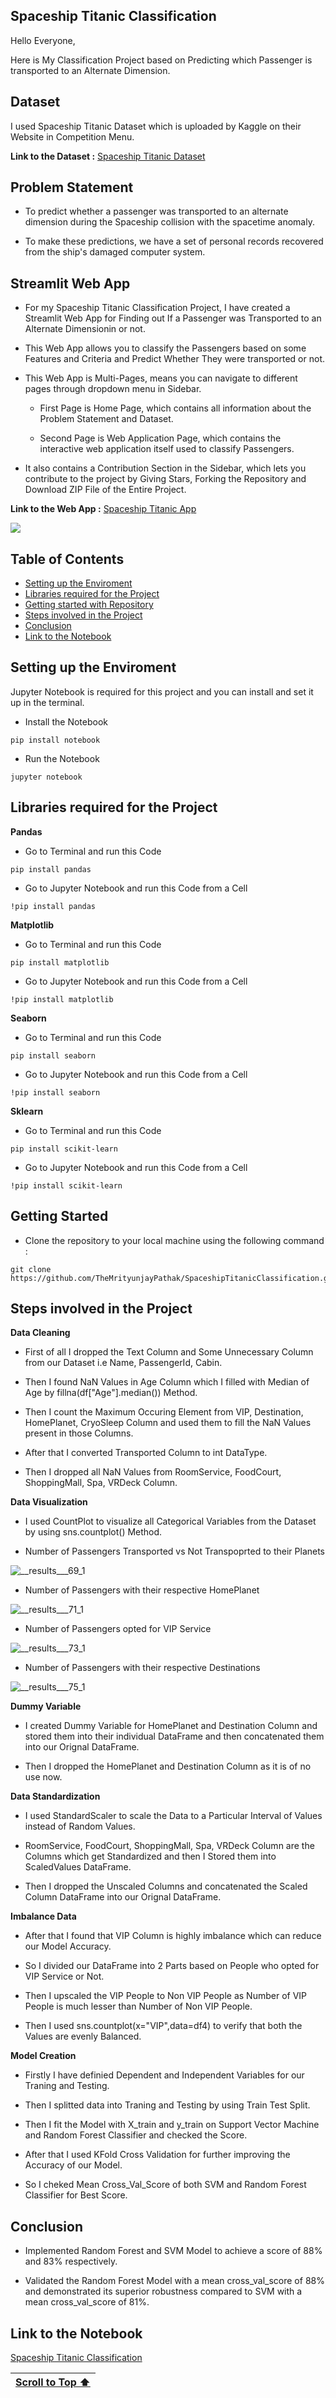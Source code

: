 ## Spaceship Titanic Classification

Hello Everyone,

Here is My Classification Project based on Predicting which Passenger is transported to an Alternate Dimension.

## Dataset

I used Spaceship Titanic Dataset which is uploaded by Kaggle on their Website in Competition Menu.

**Link to the Dataset :** [Spaceship Titanic Dataset](https://www.kaggle.com/competitions/spaceship-titanic/data?select=train.csv)

## Problem Statement

- To predict whether a passenger was transported to an alternate dimension during the Spaceship collision with the spacetime anomaly.
  
- To make these predictions, we have a set of personal records recovered from the ship's damaged computer system.

## Streamlit Web App

- For my Spaceship Titanic Classification Project, I have created a Streamlit Web App for Finding out If a Passenger was Transported to an Alternate Dimensionin or not.

- This Web App allows you to classify the Passengers based on some Features and Criteria and Predict Whether They were transported or not.

- This Web App is Multi-Pages, means you can navigate to different pages through dropdown menu in Sidebar.

  - First Page is Home Page, which contains all information about the Problem Statement and Dataset.
 
  - Second Page is Web Application Page, which contains the interactive web application itself used to classify Passengers.

- It also contains a Contribution Section in the Sidebar, which lets you contribute to the project by Giving Stars, Forking the Repository and Download ZIP File of the Entire Project.

**Link to the Web App :** [Spaceship Titanic App](https://spaceship-titanic-classification.streamlit.app/)

<a href="https://spaceship-titanic-classification.streamlit.app/"><img src="https://github.com/TheMrityunjayPathak/SpaceshipTitanicClassification/assets/123563634/649c907b-7c72-4bfa-9b78-584acec1cc22"/></a>

## Table of Contents

- [Setting up the Enviroment](#setting-up-the-enviroment)
- [Libraries required for the Project](#libraries-required-for-the-project)
- [Getting started with Repository](#getting-started)
- [Steps involved in the Project](#steps-involved-in-the-project)
- [Conclusion](#conclusion)
- [Link to the Notebook](#link-to-the-notebook)

## Setting up the Enviroment

Jupyter Notebook is required for this project and you can install and set it up in the terminal.

- Install the Notebook
```
pip install notebook
```

- Run the Notebook
```
jupyter notebook
```

## Libraries required for the Project

**Pandas**

- Go to Terminal and run this Code
```
pip install pandas
```

- Go to Jupyter Notebook and run this Code from a Cell
```
!pip install pandas
```

**Matplotlib**

- Go to Terminal and run this Code
```
pip install matplotlib
```

- Go to Jupyter Notebook and run this Code from a Cell
```
!pip install matplotlib
```

**Seaborn**

- Go to Terminal and run this Code
```
pip install seaborn
```

- Go to Jupyter Notebook and run this Code from a Cell
```
!pip install seaborn
```

**Sklearn**

- Go to Terminal and run this Code
```
pip install scikit-learn
```

- Go to Jupyter Notebook and run this Code from a Cell
```
!pip install scikit-learn
```

## Getting Started

- Clone the repository to your local machine using the following command :
```
git clone https://github.com/TheMrityunjayPathak/SpaceshipTitanicClassification.git
```

## Steps involved in the Project

**Data Cleaning**

- First of all I dropped the Text Column and Some Unnecessary Column from our Dataset i.e Name, PassengerId, Cabin.

- Then I found NaN Values in Age Column which I filled with Median of Age by fillna(df["Age"].median()) Method.

- Then I count the Maximum Occuring Element from VIP, Destination, HomePlanet, CryoSleep Column and used them to fill the NaN Values present in those Columns.

- After that I converted Transported Column to int DataType.

- Then I dropped all NaN Values from RoomService, FoodCourt, ShoppingMall, Spa, VRDeck Column.

**Data Visualization**

- I used CountPlot to visualize all Categorical Variables from the Dataset by using sns.countplot() Method.

- Number of Passengers Transported vs Not Transpoprted to their Planets

![__results___69_1](https://github.com/TheMrityunjayPathak/SpaceshipTitanicClassification/assets/123563634/18b89805-1522-4d61-84e1-ce4c783c0267)

- Number of Passengers with their respective HomePlanet

![__results___71_1](https://github.com/TheMrityunjayPathak/SpaceshipTitanicClassification/assets/123563634/537abe8d-2021-4744-8e8a-0eba692664a6)

- Number of Passengers opted for VIP Service

![__results___73_1](https://github.com/TheMrityunjayPathak/SpaceshipTitanicClassification/assets/123563634/f1108956-32d3-4d4d-b6e6-87b23e463c95)

- Number of Passengers with their respective Destinations

![__results___75_1](https://github.com/TheMrityunjayPathak/SpaceshipTitanicClassification/assets/123563634/23e3a915-48d5-427f-b64e-b9cc47045030)


**Dummy Variable**

- I created Dummy Variable for HomePlanet and Destination Column and stored them into their individual DataFrame and then concatenated them into our Orignal DataFrame.

- Then I dropped the HomePlanet and Destination Column as it is of no use now.

**Data Standardization**

- I used StandardScaler to scale the Data to a Particular Interval of Values instead of Random Values.

- RoomService, FoodCourt, ShoppingMall, Spa, VRDeck Column are the Columns which get Standardized and then I Stored them into ScaledValues DataFrame.

- Then I dropped the Unscaled Columns and concatenated the Scaled Column DataFrame into our Orignal DataFrame.

**Imbalance Data**

- After that I found that VIP Column is highly imbalance which can reduce our Model Accuracy.

- So I divided our DataFrame into 2 Parts based on People who opted for VIP Service or Not.

- Then I upscaled the VIP People to Non VIP People as Number of VIP People is much lesser than Number of Non VIP People.

- Then I used sns.countplot(x="VIP",data=df4) to verify that both the Values are evenly Balanced.

**Model Creation**

- Firstly I have definied Dependent and Independent Variables for our Traning and Testing.

- Then I splitted data into Traning and Testing by using Train Test Split.

- Then I fit the Model with X_train and y_train on Support Vector Machine and Random Forest Classifier and checked the Score.

- After that I used KFold Cross Validation for further improving the Accuracy of our Model.

- So I cheked Mean Cross_Val_Score of both SVM and Random Forest Classifier for Best Score.

## Conclusion

- Implemented Random Forest and SVM Model to achieve a score of 88% and 83% respectively.

- Validated the Random Forest Model with a mean cross_val_score of 88% and demonstrated its superior robustness compared to SVM with a mean cross_val_score of 81%.

## Link to the Notebook
[Spaceship Titanic Classification](https://www.kaggle.com/code/themrityunjaypathak/spaceship-titanic-classification)

|[Scroll to Top ⬆️](#spaceship-titanic-classification)|
|:---:|
